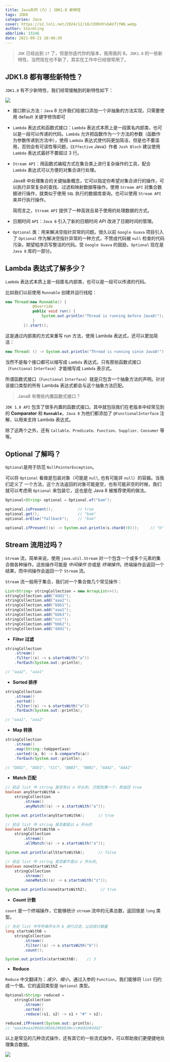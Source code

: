 ```yaml
---
title: Java系列（六）| JDK1.8 新特性
tags: JDK8
categories: Java
cover: https://s2.loli.net/2024/12/18/CD9hXYxbAV7lfWQ.webp
author: Stormling
abbrlink: 33246
date: 2021-09-21 10:40:39
---
```

> `JDK` 已经出到 `17` 了，但是你迭代你的版本，我用我的 8。`JDK1.8` 的一些新特性，当然现在也不新了，其实在工作中已经很常用了。

## JDK1.8 都有哪些新特性？

`JDK1.8` 有不少新特性，我们经常接触到的新特性如下：

![](https://s2.loli.net/2024/12/19/lJHMBZpq5NW61si.png) 

* 接口默认方法：`Java` 8 允许我们给接口添加一个非抽象的方法实现，只需要使用 default 关键字修饰即可

* `Lambda` 表达式和函数式接口：`Lambda` 表达式本质上是一段匿名内部类，也可以是一段可以传递的代码。`Lambda` 允许把函数作为一个方法的参数（函数作为参数传递到方法中），使用 `Lambda` 表达式使代码更加简洁，但是也不要滥用，否则会有可读性等问题，《`Effective` Java》作者 `Josh Bloch` 建议使用 `Lambda` 表达式最好不要超过 3 行。

* `Stream API`：用函数式编程方式在集合类上进行复杂操作的工具，配合 `Lambda` 表达式可以方便的对集合进行处理。

  Java8 中处理集合的关键抽象概念，它可以指定你希望对集合进行的操作，可以执行非常复杂的查找、过滤和映射数据等操作。使用 `Stream API` 对集合数据进行操作，就类似于使用 `SQL` 执行的数据库查询。也可以使用 `Stream API` 来并行执行操作。

  简而言之，`Stream API` 提供了一种高效且易于使用的处理数据的方式。

* 日期时间 `API`：`Java 8` 引入了新的日期时间 API 改进了日期时间的管理。

* `Optional` 类：用来解决空指针异常的问题。很久以前 `Google Guava` 项目引入了 `Optional` 作为解决空指针异常的一种方式，不赞成代码被 `null` 检查的代码污染，期望程序员写整洁的代码。受 `Google Guava` 的鼓励，`Optional` 现在是 `Java 8` 库的一部分。

## Lambda 表达式了解多少？

`Lambda` 表达式本质上是一段匿名内部类，也可以是一段可以传递的代码。

比如我们以前使用 `Runnable` 创建并运行线程：

```java
new Thread(new Runnable() {
            @Override
            public void run() {
                System.out.println("Thread is running before Java8!");
            }
        }).start();
```

这是通过内部类的方式来重写 run 方法，使用 Lambda 表达式，还可以更加简洁：

```java
new Thread( () -> System.out.println("Thread is running since Java8!") ).start();
```

当然不是每个接口都可以缩写成 `Lambda` 表达式。只有那些函数式接口（`Functional` `Interface`）才能缩写成 `Lambda` 表示式。

所谓函数式接口（`Functional` `Interface`）就是只包含一个抽象方法的声明。针对该接口类型的所有 Lambda 表达式都会与这个抽象方法匹配。

> Java8 有哪些内置函数式接口？

`JDK 1.8 API` 包含了很多内置的函数式接口。其中就包括我们在老版本中经常见到的 **Comparator** 和 **`Runnable`**，`Java 8` 为他们都添加了 `@FunctionalInterface` 注解，以用来支持 Lambda 表达式。

除了这两个之外，还有 `Callable、Predicate、Function、Supplier、Consumer` 等等。

## Optional 了解吗？

`Optional`是用于防范 `NullPointerException`。

可以将 `Optional` 看做是包装对象（可能是 `null`, 也有可能非 `null`）的容器。当我们定义了 一个方法，这个方法返回的对象可能是空，也有可能非空的时候，我们就可以考虑用 `Optional` 来包装它，这也是在 Java 8 被推荐使用的做法。

```java
Optional<String> optional = Optional.of("bam");

optional.isPresent();           // true
optional.get();                 // "bam"
optional.orElse("fallback");    // "bam"

optional.ifPresent((s) -> System.out.println(s.charAt(0)));     // "b"
```

## Stream 流用过吗？

`Stream` 流，简单来说，使用 `java.util.Stream` 对一个包含一个或多个元素的集合做各种操作。这些操作可能是 _中间操作_ 亦或是 _终端操作_。终端操作会返回一个结果，而中间操作会返回一个 `Stream` 流。

`Stream` 流一般用于集合，我们对一个集合做几个常见操作：

```java
List<String> stringCollection = new ArrayList<>();
stringCollection.add("ddd2");
stringCollection.add("aaa2");
stringCollection.add("bbb1");
stringCollection.add("aaa1");
stringCollection.add("bbb3");
stringCollection.add("ccc");
stringCollection.add("bbb2");
stringCollection.add("ddd1");
```

* **Filter 过滤**

```java
stringCollection
    .stream()
    .filter((s) -> s.startsWith("a"))
    .forEach(System.out::println);

// "aaa2", "aaa1"
```

* **Sorted 排序**

```java
stringCollection
    .stream()
    .sorted()
    .filter((s) -> s.startsWith("a"))
    .forEach(System.out::println);

// "aaa1", "aaa2"
```

* **Map 转换**

```java
stringCollection
    .stream()
    .map(String::toUpperCase)
    .sorted((a, b) -> b.compareTo(a))
    .forEach(System.out::println);

// "DDD2", "DDD1", "CCC", "BBB3", "BBB2", "AAA2", "AAA1"
```

* **Match 匹配**

```java
// 验证 list 中 string 是否有以 a 开头的, 匹配到第一个，即返回 true
boolean anyStartsWithA =
    stringCollection
        .stream()
        .anyMatch((s) -> s.startsWith("a"));

System.out.println(anyStartsWithA);      // true

// 验证 list 中 string 是否都是以 a 开头的
boolean allStartsWithA =
    stringCollection
        .stream()
        .allMatch((s) -> s.startsWith("a"));

System.out.println(allStartsWithA);      // false

// 验证 list 中 string 是否都不是以 z 开头的,
boolean noneStartsWithZ =
    stringCollection
        .stream()
        .noneMatch((s) -> s.startsWith("z"));

System.out.println(noneStartsWithZ);      // true
```

* **Count 计数**

`count` 是一个终端操作，它能够统计 `stream` 流中的元素总数，返回值是 `long` 类型。

```java
// 先对 list 中字符串开头为 b 进行过滤，让后统计数量
long startsWithB =
    stringCollection
        .stream()
        .filter((s) -> s.startsWith("b"))
        .count();

System.out.println(startsWithB);    // 3
```

* **Reduce**

`Reduce` 中文翻译为：_减少、缩小_。通过入参的 `Function`，我们能够将 `list` 归约成一个值。它的返回类型是 `Optional` 类型。

```java
Optional<String> reduced =
    stringCollection
        .stream()
        .sorted()
        .reduce((s1, s2) -> s1 + "#" + s2);

reduced.ifPresent(System.out::println);
// "aaa1#aaa2#bbb1#bbb2#bbb3#ccc#ddd1#ddd2"
```

以上是常见的几种流式操作，还有其它的一些流式操作，可以帮助我们更便捷地处理集合数据。

![](https://s2.loli.net/2024/12/19/fby849IB5uW7stp.png) 
